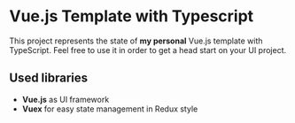 # Vue.js Template with Typescript

This project represents the state of **my personal** Vue.js template with TypeScript. Feel free to use it in order to get a head start on your UI project.

## Used libraries

* **Vue.js** as UI framework
* **Vuex** for easy state management in Redux style
